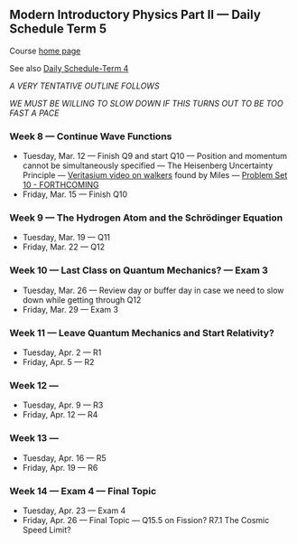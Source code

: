 ## Modern Introductory Physics Part II &mdash; Daily Schedule Term 5

Course [home page](./)

See also [Daily Schedule-Term 4](./daily_schedule-term_4.html)

*A VERY TENTATIVE OUTLINE FOLLOWS*

*WE MUST BE WILLING TO SLOW DOWN IF THIS TURNS OUT TO BE TOO FAST A PACE*

### Week 8 &mdash; Continue Wave Functions

* Tuesday, Mar. 12 &mdash; Finish Q9 and start Q10 &mdash; Position and momentum cannot be simultaneously specified &mdash; The Heisenberg Uncertainty Principle &mdash; [Veritasium video on walkers](https://youtu.be/WIyTZDHuarQ) found by Miles &mdash; [Problem Set 10 - FORTHCOMING](./assignments/AssignmentFor2024-03-12.nb.pdf)
* Friday, Mar. 15 &mdash; Finish Q10

### Week 9 &mdash; The Hydrogen Atom and the Schr&ouml;dinger Equation

* Tuesday, Mar. 19 &mdash; Q11
* Friday, Mar. 22 &mdash; Q12

### Week 10 &mdash; Last Class on Quantum Mechanics? &mdash; Exam 3

* Tuesday, Mar. 26 &mdash; Review day or buffer day in case we need to slow down while getting through Q12
* Friday, Mar. 29 &mdash; Exam 3

### Week 11 &mdash; Leave Quantum Mechanics and Start Relativity?

* Tuesday, Apr. 2 &mdash; R1
* Friday, Apr. 5 &mdash; R2

### Week 12 &mdash;

* Tuesday, Apr. 9 &mdash; R3
* Friday, Apr. 12 &mdash; R4

### Week 13 &mdash;

* Tuesday, Apr. 16 &mdash; R5
* Friday, Apr. 19 &mdash; R6

### Week 14 &mdash; Exam 4 &mdash; Final Topic

* Tuesday, Apr. 23 &mdash; Exam 4
* Friday, Apr. 26 &mdash; Final Topic &mdash; Q15.5 on Fission? R7.1 The Cosmic Speed Limit?